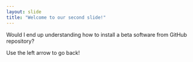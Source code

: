 ```yaml
---
layout: slide
title: "Welcome to our second slide!"
---
```

Would I end up understanding how to install a beta software from GitHub repository?

Use the left arrow to go back!
